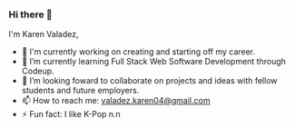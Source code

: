### Hi there 👋

I'm Karen Valadez,

- 🔭 I'm currently working on creating and starting off my career.
- 🌱 I’m currently learning Full Stack Web Software Development through Codeup.
- 👯 I’m looking foward to collaborate on projects and ideas with fellow students and future employers.
- 📫 How to reach me: valadez.karen04@gmail.com
- ⚡ Fun fact: I like K-Pop n.n

